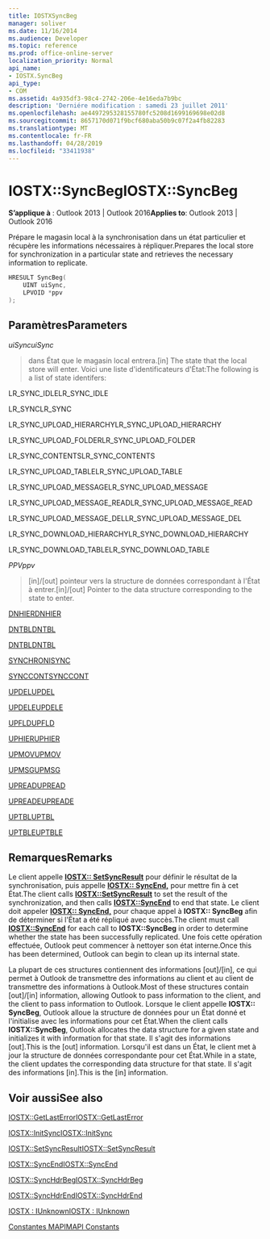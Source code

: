 ```yaml
---
title: IOSTXSyncBeg
manager: soliver
ms.date: 11/16/2014
ms.audience: Developer
ms.topic: reference
ms.prod: office-online-server
localization_priority: Normal
api_name:
- IOSTX.SyncBeg
api_type:
- COM
ms.assetid: 4a935df3-98c4-2742-206e-4e16eda7b9bc
description: 'Derniére modification : samedi 23 juillet 2011'
ms.openlocfilehash: ae4497295328155780fc5208d1699169698e02d8
ms.sourcegitcommit: 8657170d071f9bcf680aba50b9c07f2a4fb82283
ms.translationtype: MT
ms.contentlocale: fr-FR
ms.lasthandoff: 04/28/2019
ms.locfileid: "33411938"
---
```

# <a name="iostxsyncbeg"></a><span data-ttu-id="7aec1-103">IOSTX::SyncBeg</span><span class="sxs-lookup"><span data-stu-id="7aec1-103">IOSTX::SyncBeg</span></span>

  
  
<span data-ttu-id="7aec1-104">**S’applique à** : Outlook 2013 | Outlook 2016</span><span class="sxs-lookup"><span data-stu-id="7aec1-104">**Applies to**: Outlook 2013 | Outlook 2016</span></span> 
  
<span data-ttu-id="7aec1-105">Prépare le magasin local à la synchronisation dans un état particulier et récupère les informations nécessaires à répliquer.</span><span class="sxs-lookup"><span data-stu-id="7aec1-105">Prepares the local store for synchronization in a particular state and retrieves the necessary information to replicate.</span></span>
  
```cpp
HRESULT SyncBeg( 
    UINT uiSync, 
    LPVOID *ppv 
);
```

## <a name="parameters"></a><span data-ttu-id="7aec1-106">Paramètres</span><span class="sxs-lookup"><span data-stu-id="7aec1-106">Parameters</span></span>

 <span data-ttu-id="7aec1-107">_uiSync_</span><span class="sxs-lookup"><span data-stu-id="7aec1-107">_uiSync_</span></span>
  
>  <span data-ttu-id="7aec1-108">dans État que le magasin local entrera.</span><span class="sxs-lookup"><span data-stu-id="7aec1-108">[in] The state that the local store will enter.</span></span> <span data-ttu-id="7aec1-109">Voici une liste d'identificateurs d'État:</span><span class="sxs-lookup"><span data-stu-id="7aec1-109">The following is a list of state identifers:</span></span> 
    
<span data-ttu-id="7aec1-110">LR_SYNC_IDLE</span><span class="sxs-lookup"><span data-stu-id="7aec1-110">LR_SYNC_IDLE</span></span>
  
> 
    
<span data-ttu-id="7aec1-111">LR_SYNC</span><span class="sxs-lookup"><span data-stu-id="7aec1-111">LR_SYNC</span></span>
  
> 
    
<span data-ttu-id="7aec1-112">LR_SYNC_UPLOAD_HIERARCHY</span><span class="sxs-lookup"><span data-stu-id="7aec1-112">LR_SYNC_UPLOAD_HIERARCHY</span></span>
  
> 
    
<span data-ttu-id="7aec1-113">LR_SYNC_UPLOAD_FOLDER</span><span class="sxs-lookup"><span data-stu-id="7aec1-113">LR_SYNC_UPLOAD_FOLDER</span></span>
  
> 
    
<span data-ttu-id="7aec1-114">LR_SYNC_CONTENTS</span><span class="sxs-lookup"><span data-stu-id="7aec1-114">LR_SYNC_CONTENTS</span></span>
  
> 
    
<span data-ttu-id="7aec1-115">LR_SYNC_UPLOAD_TABLE</span><span class="sxs-lookup"><span data-stu-id="7aec1-115">LR_SYNC_UPLOAD_TABLE</span></span>
  
> 
    
<span data-ttu-id="7aec1-116">LR_SYNC_UPLOAD_MESSAGE</span><span class="sxs-lookup"><span data-stu-id="7aec1-116">LR_SYNC_UPLOAD_MESSAGE</span></span>
  
> 
    
<span data-ttu-id="7aec1-117">LR_SYNC_UPLOAD_MESSAGE_READ</span><span class="sxs-lookup"><span data-stu-id="7aec1-117">LR_SYNC_UPLOAD_MESSAGE_READ</span></span>
  
> 
    
<span data-ttu-id="7aec1-118">LR_SYNC_UPLOAD_MESSAGE_DEL</span><span class="sxs-lookup"><span data-stu-id="7aec1-118">LR_SYNC_UPLOAD_MESSAGE_DEL</span></span>
  
> 
    
<span data-ttu-id="7aec1-119">LR_SYNC_DOWNLOAD_HIERARCHY</span><span class="sxs-lookup"><span data-stu-id="7aec1-119">LR_SYNC_DOWNLOAD_HIERARCHY</span></span>
  
> 
    
<span data-ttu-id="7aec1-120">LR_SYNC_DOWNLOAD_TABLE</span><span class="sxs-lookup"><span data-stu-id="7aec1-120">LR_SYNC_DOWNLOAD_TABLE</span></span>
  
> 
    
 <span data-ttu-id="7aec1-121">_PPV_</span><span class="sxs-lookup"><span data-stu-id="7aec1-121">_ppv_</span></span>
  
>  <span data-ttu-id="7aec1-122">[in]/[out] pointeur vers la structure de données correspondant à l'État à entrer.</span><span class="sxs-lookup"><span data-stu-id="7aec1-122">[in]/[out] Pointer to the data structure corresponding to the state to enter.</span></span> 
    
[<span data-ttu-id="7aec1-123">DNHIER</span><span class="sxs-lookup"><span data-stu-id="7aec1-123">DNHIER</span></span>](dnhier.md)
  
> 
    
[<span data-ttu-id="7aec1-124">DNTBL</span><span class="sxs-lookup"><span data-stu-id="7aec1-124">DNTBL</span></span>](dntbl.md)
  
> 
    
[<span data-ttu-id="7aec1-125">DNTBL</span><span class="sxs-lookup"><span data-stu-id="7aec1-125">DNTBL</span></span>](dntbl.md)
  
> 
    
[<span data-ttu-id="7aec1-126">SYNCHRONI</span><span class="sxs-lookup"><span data-stu-id="7aec1-126">SYNC</span></span>](sync.md)
  
> 
    
[<span data-ttu-id="7aec1-127">SYNCCONT</span><span class="sxs-lookup"><span data-stu-id="7aec1-127">SYNCCONT</span></span>](synccont.md)
  
> 
    
[<span data-ttu-id="7aec1-128">UPDEL</span><span class="sxs-lookup"><span data-stu-id="7aec1-128">UPDEL</span></span>](updel.md)
  
> 
    
[<span data-ttu-id="7aec1-129">UPDELE</span><span class="sxs-lookup"><span data-stu-id="7aec1-129">UPDELE</span></span>](updele.md)
  
> 
    
[<span data-ttu-id="7aec1-130">UPFLD</span><span class="sxs-lookup"><span data-stu-id="7aec1-130">UPFLD</span></span>](upfld.md)
  
> 
    
[<span data-ttu-id="7aec1-131">UPHIER</span><span class="sxs-lookup"><span data-stu-id="7aec1-131">UPHIER</span></span>](uphier.md)
  
> 
    
[<span data-ttu-id="7aec1-132">UPMOV</span><span class="sxs-lookup"><span data-stu-id="7aec1-132">UPMOV</span></span>](upmov.md)
  
> 
    
[<span data-ttu-id="7aec1-133">UPMSG</span><span class="sxs-lookup"><span data-stu-id="7aec1-133">UPMSG</span></span>](upmsg.md)
  
> 
    
[<span data-ttu-id="7aec1-134">UPREAD</span><span class="sxs-lookup"><span data-stu-id="7aec1-134">UPREAD</span></span>](upread.md)
  
> 
    
[<span data-ttu-id="7aec1-135">UPREADE</span><span class="sxs-lookup"><span data-stu-id="7aec1-135">UPREADE</span></span>](upreade.md)
  
> 
    
[<span data-ttu-id="7aec1-136">UPTBL</span><span class="sxs-lookup"><span data-stu-id="7aec1-136">UPTBL</span></span>](uptbl.md)
  
> 
    
[<span data-ttu-id="7aec1-137">UPTBLE</span><span class="sxs-lookup"><span data-stu-id="7aec1-137">UPTBLE</span></span>](uptble.md)
  
> 
    
## <a name="remarks"></a><span data-ttu-id="7aec1-138">Remarques</span><span class="sxs-lookup"><span data-stu-id="7aec1-138">Remarks</span></span>

<span data-ttu-id="7aec1-139">Le client appelle **[IOSTX:: SetSyncResult](iostx-setsyncresult.md)** pour définir le résultat de la synchronisation, puis appelle **[IOSTX:: SyncEnd,](iostx-syncend.md)** pour mettre fin à cet État.</span><span class="sxs-lookup"><span data-stu-id="7aec1-139">The client calls **[IOSTX::SetSyncResult](iostx-setsyncresult.md)** to set the result of the synchronization, and then calls **[IOSTX::SyncEnd](iostx-syncend.md)** to end that state.</span></span> <span data-ttu-id="7aec1-140">Le client doit appeler **[IOSTX:: SyncEnd,](iostx-syncend.md)** pour chaque appel à **IOSTX:: SyncBeg** afin de déterminer si l'État a été répliqué avec succès.</span><span class="sxs-lookup"><span data-stu-id="7aec1-140">The client must call **[IOSTX::SyncEnd](iostx-syncend.md)** for each call to **IOSTX::SyncBeg** in order to determine whether the state has been successfully replicated.</span></span> <span data-ttu-id="7aec1-141">Une fois cette opération effectuée, Outlook peut commencer à nettoyer son état interne.</span><span class="sxs-lookup"><span data-stu-id="7aec1-141">Once this has been determined, Outlook can begin to clean up its internal state.</span></span> 
  
<span data-ttu-id="7aec1-142">La plupart de ces structures contiennent des informations [out]/[in], ce qui permet à Outlook de transmettre des informations au client et au client de transmettre des informations à Outlook.</span><span class="sxs-lookup"><span data-stu-id="7aec1-142">Most of these structures contain [out]/[in] information, allowing Outlook to pass information to the client, and the client to pass information to Outlook.</span></span> <span data-ttu-id="7aec1-143">Lorsque le client appelle **IOSTX:: SyncBeg**, Outlook alloue la structure de données pour un État donné et l'initialise avec les informations pour cet État.</span><span class="sxs-lookup"><span data-stu-id="7aec1-143">When the client calls **IOSTX::SyncBeg**, Outlook allocates the data structure for a given state and initializes it with information for that state.</span></span> <span data-ttu-id="7aec1-144">Il s'agit des informations [out].</span><span class="sxs-lookup"><span data-stu-id="7aec1-144">This is the [out] information.</span></span> <span data-ttu-id="7aec1-145">Lorsqu'il est dans un État, le client met à jour la structure de données correspondante pour cet État.</span><span class="sxs-lookup"><span data-stu-id="7aec1-145">While in a state, the client updates the corresponding data structure for that state.</span></span> <span data-ttu-id="7aec1-146">Il s'agit des informations [in].</span><span class="sxs-lookup"><span data-stu-id="7aec1-146">This is the [in] information.</span></span> 
  
## <a name="see-also"></a><span data-ttu-id="7aec1-147">Voir aussi</span><span class="sxs-lookup"><span data-stu-id="7aec1-147">See also</span></span>



[<span data-ttu-id="7aec1-148">IOSTX::GetLastError</span><span class="sxs-lookup"><span data-stu-id="7aec1-148">IOSTX::GetLastError</span></span>](iostx-getlasterror.md)
  
[<span data-ttu-id="7aec1-149">IOSTX::InitSync</span><span class="sxs-lookup"><span data-stu-id="7aec1-149">IOSTX::InitSync</span></span>](iostx-initsync.md)
  
[<span data-ttu-id="7aec1-150">IOSTX::SetSyncResult</span><span class="sxs-lookup"><span data-stu-id="7aec1-150">IOSTX::SetSyncResult</span></span>](iostx-setsyncresult.md)
  
[<span data-ttu-id="7aec1-151">IOSTX::SyncEnd</span><span class="sxs-lookup"><span data-stu-id="7aec1-151">IOSTX::SyncEnd</span></span>](iostx-syncend.md)
  
[<span data-ttu-id="7aec1-152">IOSTX::SyncHdrBeg</span><span class="sxs-lookup"><span data-stu-id="7aec1-152">IOSTX::SyncHdrBeg</span></span>](iostx-synchdrbeg.md)
  
[<span data-ttu-id="7aec1-153">IOSTX::SyncHdrEnd</span><span class="sxs-lookup"><span data-stu-id="7aec1-153">IOSTX::SyncHdrEnd</span></span>](iostx-synchdrend.md)
  
[<span data-ttu-id="7aec1-154">IOSTX : IUnknown</span><span class="sxs-lookup"><span data-stu-id="7aec1-154">IOSTX : IUnknown</span></span>](iostxiunknown.md)


[<span data-ttu-id="7aec1-155">Constantes MAPI</span><span class="sxs-lookup"><span data-stu-id="7aec1-155">MAPI Constants</span></span>](mapi-constants.md)


